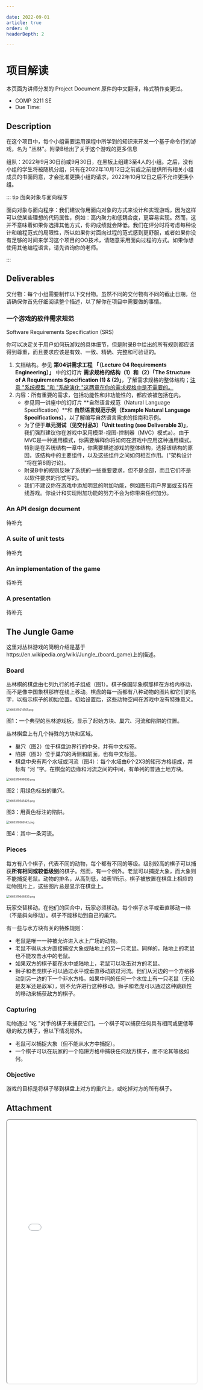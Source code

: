 ```yaml
---

date: 2022-09-01
article: true
order: 0
headerDepth: 2

---
```


# 项目解读

本页面为讲师分发的 Project Document 原件的中文翻译，格式稍作变更过。

- COMP 3211 SE
- Due Time: 

## Description

在这个项目中，每个小组需要运用课程中所学到的知识来开发一个基于命令行的游戏，名为 "丛林"。附录B给出了关于这个游戏的更多信息

组队：2022年9月30日前或9月30日，在黑板上组建3至4人的小组。之后，没有小组的学生将被随机分组，只有在2022年10月12日之前或之前提供所有相关小组成员的书面同意，才会批准更换小组的请求，2022年10月12日之后不允许更换小组。

::: tip 面向对象与面向程序

面向对象与面向程序：我们建议你用面向对象的方式来设计和实现游戏，因为这样可以使某些理想的代码属性，例如：高内聚力和低耦合度，更容易实现。然而，这并不意味着如果你选择其他方式，你的成绩就会降低。我们在评分时将考虑每种设计和编程范式的局限性，所以如果你对面向过程的范式感到更舒服，或者如果你没有足够的时间来学习这个项目的OO技术，请随意采用面向过程的方式。如果你想使用其他编程语言，请先咨询你的老师。

:::

## Deliverables

交付物：每个小组需要制作以下交付物。虽然不同的交付物有不同的截止日期，但请确保你首先仔细阅读整个描述，以了解你在项目中需要做的事情。

### 一个游戏的软件需求规范

 Software Requirements Specification (SRS)

你可以决定关于用户如何玩游戏的具体细节，但是附录B中给出的所有规则都应该得到尊重，而且要求应该是有效、一致、精确、完整和可验证的。

1. 文档结构。参见 **第04讲需求工程 「（Lecture 04 Requirements Engineering）」** 中的幻灯片 **需求规格的结构（1）和（2）「The Structure of A Requirements Specification (1) & (2)」**，了解需求规格的整体结构；<u>注意 "系统模型 "和 "系统演化 "这两章在你的需求规格中是不需要的。</u>
2. 内容：所有重要的需求，包括功能性和非功能性的，都应该被包括在内。
   - 参见同一讲座中的幻灯片 **自然语言规范（Natural Language Specification）**和 **自然语言规范示例（Example Natural Language Specifications）**，以了解编写自然语言需求的指南和示例。
   - 为了便于**单元测试（见交付品3）「Unit testing (see Deliverable 3)」**，我们强烈建议你在游戏中采用模型-视图-控制器（MVC）模式a）。由于MVC是一种通用模式，你需要解释你将如何在游戏中应用这种通用模式。特别是在系统结构一章中，你需要描述游戏的整体结构，选择该结构的原因，该结构中的主要组件，以及这些组件之间如何相互作用。("架构设计 "将在第6周讨论)。
   - 附录B中的规则反映了系统的一些重要要求，但不是全部，而且它们不是以软件要求的形式写的。
   - 我们不建议你在游戏中添加明显的附加功能，例如图形用户界面或支持在线游戏。你设计和实现附加功能的努力不会为你带来任何加分。

### An API design document

待补充

### A suite of unit tests

待补充

### An implementation of the game

待补充

### A presentation

待补充

## The Jungle Game

这里对丛林游戏的简明介绍是基于https://en.wikipedia.org/wiki/Jungle_(board_game)上的描述。

### Board

丛林棋的棋盘由七列九行的格子组成（图1）。棋子像国际象棋那样在方格内移动，而不是像中国象棋那样在线上移动。棋盘的每一面都有八种动物的图片和它们的名字，以指示棋子的初始位置。初始设置后，这些动物空间在游戏中没有特殊意义。

<img src="https://static-file.hjm.red/2022/10/09/da1f0af8f426c.png" alt="1665319214147.png" style="zoom: 50%;" />

图1：一个典型的丛林游戏板，显示了起始方块、巢穴、河流和陷阱的位置。

丛林棋盘上有几个特殊的方块和区域。

- 巢穴（图2）位于棋盘边界行的中央，并有中文标签。
- 陷阱（图3）位于巢穴的两侧和前面，也有中文标签。
- 棋盘中央有两个水域或河流（图4）：每个水域由6个2X3的矩形方格组成，并标有 "河 "字。在棋盘的边缘和河流之间的中间，有单列的普通土地方块。

<img src="https://static-file.hjm.red/2022/10/09/7b3e5f5f8a50e.png" alt="1665319499336.png" style="zoom:50%;" />

图2：用绿色标出的巢穴。

<img src="https://static-file.hjm.red/2022/10/09/ad3df330bf336.png" alt="1665319545426.png" style="zoom:50%;" />

图3：用黄色标注的陷阱。

<img src="https://static-file.hjm.red/2022/10/09/b644add76db7d.png" alt="1665319566142.png" style="zoom:50%;" />

图4：其中一条河流。

### Pieces

每方有八个棋子，代表不同的动物，每个都有不同的等级。级别较高的棋子可以捕获**所有相同或较低级别**的棋子。然而，有一个例外。老鼠可以捕捉大象，而大象则不能捕捉老鼠。动物的排名，从高到低，如表1所示。棋子被放置在棋盘上相应的动物图片上，这些图片总是显示在棋盘上。

<img src="https://static-file.hjm.red/2022/10/09/fddf426a9a0b2.png" alt="1665319648833.png" style="zoom:50%;" />

玩家交替移动。在他们的回合中，玩家必须移动。每个棋子水平或垂直移动一格（不是斜向移动）。棋子不能移动到自己的巢穴。

有一些与水方块有关的特殊规则：

- 老鼠是唯一一种被允许进入水上广场的动物。
- 老鼠不得从水方直接捕捉大象或陆地上的另一只老鼠。同样的，陆地上的老鼠也不能攻击水中的老鼠。
- 如果双方的棋子都在水中或陆地上，老鼠可以攻击对方的老鼠。
- 狮子和老虎棋子可以通过水平或垂直移动跳过河流。他们从河边的一个方格移动到另一边的下一个非水方格。如果中间的任何一个水位上有一只老鼠（无论是友军还是敌军），则不允许进行这种移动。狮子和老虎可以通过这种跳跃性的移动来捕获敌方的棋子。

### Capturing

动物通过 "吃 "对手的棋子来捕获它们。一个棋子可以捕获任何具有相同或更低等级的敌方棋子，但以下情况除外。

- 老鼠可以捕捉大象（但不能从水方中捕捉）。
- 一个棋子可以在玩家的一个陷阱方格中捕获任何敌方棋子，而不论其等级如何。

### Objective

游戏的目标是将棋子移到棋盘上对方的巢穴上，或吃掉对方的所有棋子。

## Attachment

<div class="pdf-preview">
<iframe class="pdf-iframe" src="/COMP3211_Wiki/static-file/COMP3211 Project - 2022(1).pdf" style="width: 100%; height: 700px; border-radius: 8px;">
</iframe>
</div>